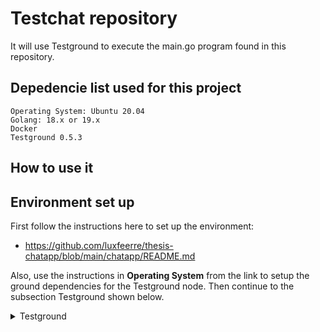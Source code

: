 # Testchat repository

It will use Testground to execute the main.go program found in this repository.


## **Depedencie list used for this project**

```
Operating System: Ubuntu 20.04
Golang: 18.x or 19.x
Docker
Testground 0.5.3
```

## **How to use it**

## **Environment set up**
First follow the instructions here to set up the environment: 

* https://github.com/luxfeerre/thesis-chatapp/blob/main/chatapp/README.md

Also, use the instructions in **Operating System** from the link to setup the ground dependencies for the Testground node.
Then continue to the subsection Testground shown below.

<details><summary>Testground</summary>
<p>

### Testground installation and set up instructions


</p>
</details>
